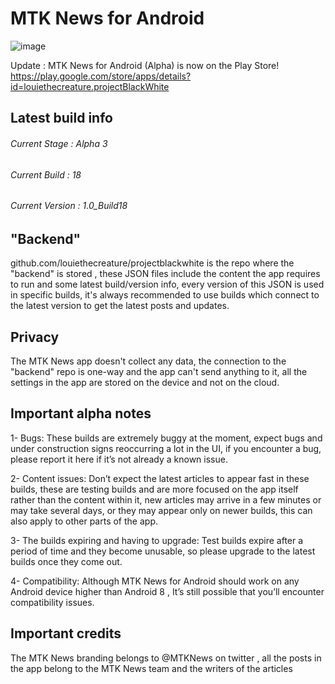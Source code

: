 # MTK News for Android
![image](https://user-images.githubusercontent.com/79132875/182022162-c0e7f765-c0e5-4322-91eb-4279d70a444a.png)

Update : MTK News for Android (Alpha) is now on the Play Store!
https://play.google.com/store/apps/details?id=louiethecreature.projectBlackWhite

Latest build info
---------------------------------
###### Current Stage : Alpha 3
###### Current Build : 18
###### Current Version : 1.0_Build18

"Backend"
--------------------------
github.com/louiethecreature/projectblackwhite is the repo where the "backend" is stored , these JSON files include the content the app requires to run and some latest build/version info, every version of this JSON is used in specific builds, it's always recommended to use builds which connect to the latest version to get the latest posts and updates.

Privacy
--------------------------
The MTK News app doesn't collect any data, the connection to the "backend" repo is one-way and the app can't send anything to it, all the settings in the app are stored on the device and not on the cloud.

Important alpha notes
----------------------------
1- Bugs: These builds are extremely buggy at the moment, expect bugs and under construction signs reoccurring a lot in the UI, if you encounter a bug, please report it here if it’s not already a known issue.

2- Content issues: Don’t expect the latest articles to appear fast in these builds, these are testing builds and are more focused on the app itself rather than the content within it, new articles may arrive in a few minutes or may take several days, or they may appear only on newer builds, this can also apply to other parts of the app.

3- The builds expiring and having to upgrade: Test builds expire after a period of time and they become unusable, so please upgrade to the latest builds once they come out.

4- Compatibility: Although MTK News for Android should work on any Android device higher than Android 8 , It’s still possible that you’ll encounter compatibility issues.

Important credits
----------------------------
The MTK News branding belongs to @MTKNews on twitter , all the posts in the app belong to the MTK News team and the writers of the articles

